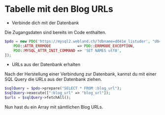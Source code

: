 # Tabelle mit den Blog URLs

- Verbinde dich mit der Datenbank

Die Zugangsdaten sind bereits im Code enthalten.

```php
$pdo = new PDO('https://mysql2.webland.ch/?dbname=d041e_listuder', "d041e_listuder", "12345_Db!!!", [
    PDO::ATTR_ERRMODE            => PDO::ERRMODE_EXCEPTION,
    PDO::MYSQL_ATTR_INIT_COMMAND => 'SET NAMES utf8',
]);
```

- URLs aus der Datenbank erhalten

Nach der Herstellung einer Verbindung zur Datenbank, kannst du mit einer SQL Query die URLs aus der Datenbank ziehen.

```php
$sqlQuery = $pdo->prepare("SELECT * FROM :blog_url");
$sqlQuery->execute([":blog_url" => "blog_url"]);
$urls = $sqlQuery->fetchAll();
```

Nun hast du ein Array mit sämtlichen Blog URLs.